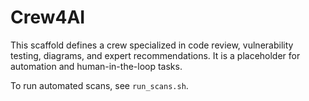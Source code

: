 # Crew4AI

This scaffold defines a crew specialized in code review, vulnerability testing, diagrams, and expert recommendations. It is a placeholder for automation and human-in-the-loop tasks.

To run automated scans, see `run_scans.sh`.
